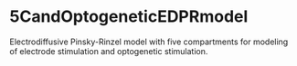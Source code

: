 # 5CandOptogeneticEDPRmodel
Electrodiffusive Pinsky-Rinzel model with five compartments for modeling of electrode stimulation and optogenetic stimulation.
